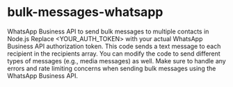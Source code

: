 # bulk-messages-whatsapp
WhatsApp Business API to send bulk messages to multiple contacts in Node.js
Replace <YOUR_AUTH_TOKEN> with your actual WhatsApp Business API authorization token.
This code sends a text message to each recipient in the recipients array. You can modify the code to send different types of messages (e.g., media messages) as well.
Make sure to handle any errors and rate limiting concerns when sending bulk messages using the WhatsApp Business API.
